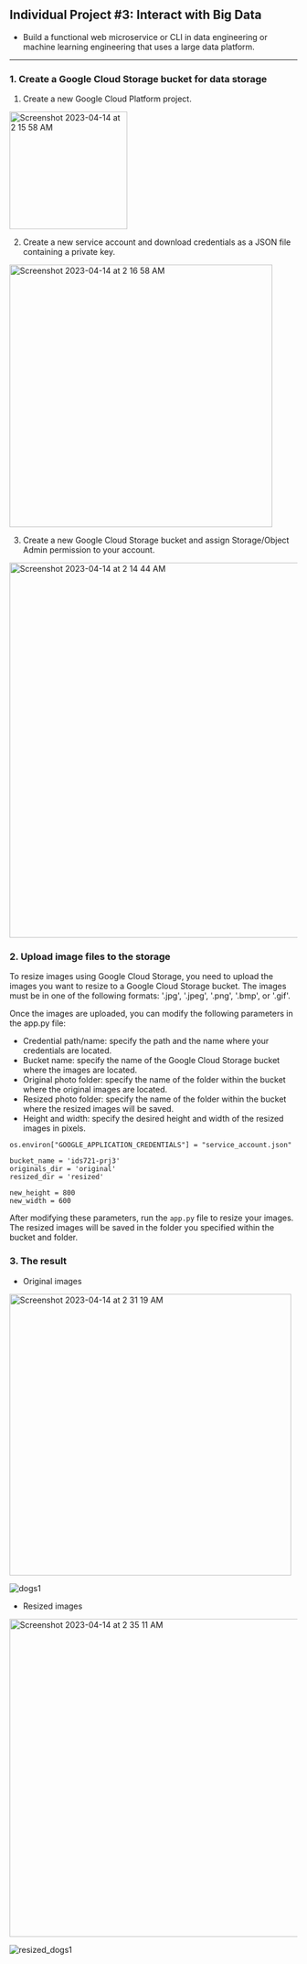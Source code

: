 ## Individual Project #3: Interact with Big Data

- Build a functional web microservice or CLI in data engineering or machine learning engineering that uses a large data platform.

________

### 1. Create a Google Cloud Storage bucket for data storage

1. Create a new Google Cloud Platform project.

<img width="206" alt="Screenshot 2023-04-14 at 2 15 58 AM" src="https://user-images.githubusercontent.com/90014065/231957928-a1388a04-4ebc-49c5-9bdd-42e06ca53b8b.png">

2. Create a new service account and download credentials as a JSON file containing a private key.

<img width="460" alt="Screenshot 2023-04-14 at 2 16 58 AM" src="https://user-images.githubusercontent.com/90014065/231958346-6b47818d-f670-4818-96ec-1086becfc71f.png">

3. Create a new Google Cloud Storage bucket and assign Storage/Object Admin permission to your account.

<img width="657" alt="Screenshot 2023-04-14 at 2 14 44 AM" src="https://user-images.githubusercontent.com/90014065/231957434-0fb60cef-2793-4826-b9f0-81b9ee17c623.png">

### 2. Upload image files to the storage 

To resize images using Google Cloud Storage, you need to upload the images you want to resize to a Google Cloud Storage bucket. The images must be in one of the following formats: '.jpg', '.jpeg', '.png', '.bmp', or '.gif'.

Once the images are uploaded, you can modify the following parameters in the app.py file:

- Credential path/name: specify the path and the name where your credentials are located.
- Bucket name: specify the name of the Google Cloud Storage bucket where the images are located.
- Original photo folder: specify the name of the folder within the bucket where the original images are located.
- Resized photo folder: specify the name of the folder within the bucket where the resized images will be saved.
- Height and width: specify the desired height and width of the resized images in pixels.

```
os.environ["GOOGLE_APPLICATION_CREDENTIALS"] = "service_account.json"

bucket_name = 'ids721-prj3'
originals_dir = 'original'
resized_dir = 'resized'

new_height = 800
new_width = 600
```

After modifying these parameters, run the `app.py` file to resize your images. The resized images will be saved in the folder you specified within the bucket and folder.

### 3. The result 

- Original images

<img width="493" alt="Screenshot 2023-04-14 at 2 31 19 AM" src="https://user-images.githubusercontent.com/90014065/231961726-4fe511f8-1849-47cf-b9c7-1e2077d4ea12.png">

![dogs1](https://user-images.githubusercontent.com/90014065/232126273-cc71f46b-e0a5-4316-b23e-cc506bb6ad24.jpeg)

- Resized images

<img width="557" alt="Screenshot 2023-04-14 at 2 35 11 AM" src="https://user-images.githubusercontent.com/90014065/231962344-60bbc450-754e-43b7-9c08-8902a1f9e095.png">

![resized_dogs1](https://user-images.githubusercontent.com/90014065/232126473-e09dc186-ea53-4ee6-9232-96a7b225b477.jpeg)



